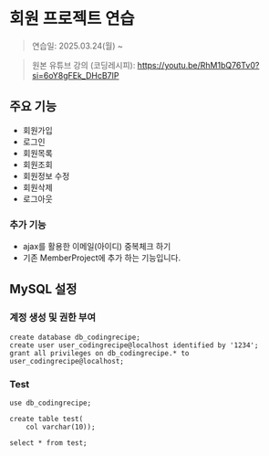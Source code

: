 # 회원 프로젝트 연습

> 연습일: 2025.03.24(월) ~ 

> 원본 유튜브 강의 (코딩레시피): https://youtu.be/RhM1bQ76Tv0?si=6oY8gFEk_DHcB7IP

## 주요 기능

- 회원가입
- 로그인
- 회원목록
- 회원조회
- 회원정보 수정
- 회원삭제
- 로그아웃

### 추가 기능

- ajax를 활용한 이메일(아이디) 중복체크 하기
- 기존 MemberProject에 추가 하는 기능입니다.

## MySQL 설정

### 계정 생성 및 권한 부여

```
create database db_codingrecipe;
create user user_codingrecipe@localhost identified by '1234';
grant all privileges on db_codingrecipe.* to user_codingrecipe@localhost;
```

### Test

```
use db_codingrecipe;

create table test(
    col varchar(10));

select * from test;
```
